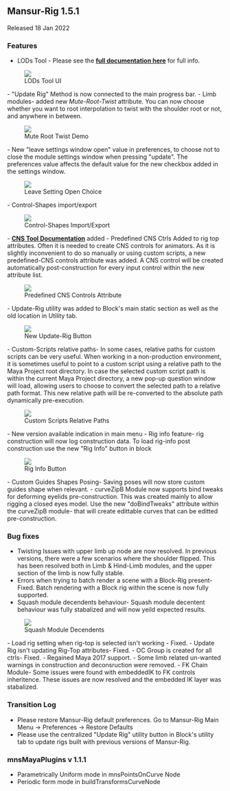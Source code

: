 ## Mansur-Rig 1.5.1
Released 18 Jan 2022

### Features
- LODs Tool - Please see the <a href = "../../userGuides/LODs-Tool/"><b><u> full documentation here</u></b></a> for full info.
<figure>
  <img src="../../images/releaseNotes/150_LODsToolLegend.png"/>
  <figcaption>LODs Tool UI</figcaption>
</figure>
- "Update Rig" Method is now connected to the main progress bar.
- Limb modules- added new <i>Mute-Root-Twist</i> attribute. You can now choose whether you want to root interpolation to twist with the shoulder root or not, and anywhere in between.
<figure>
  <img src="../../images/releaseNotes/150_muteShoulderTwist.gif"/>
  <figcaption>Mute Root Twist Demo</figcaption>
</figure>
- New "leave settings window open" value in preferences, to choose not to close the module settings window when pressing "update". The preferences value affects the default value for the new checkbox added in the settings window.
<figure>
  <img src="../../images/releaseNotes/150_leaveSettingsOpen.png"/>
  <figcaption>Leave Setting Open Choice</figcaption>
</figure>
- Control-Shapes import/export
<figure>
  <img src="../../images/releaseNotes/150_ctrlShapesIO.png"/>
  <figcaption>Control-Shapes Import/Export</figcaption>
</figure>
- <a href = "../../userGuides/CNS-Tool/"><b><u>CNS Tool Documentation</u></b></a> added
- Predefined CNS Ctrls Added to rig top attributes. Often it is needed to create CNS controls for animators. As it is slightly inconvenient to do so manually or using custom scripts, a new predefined-CNS controls attribute was added. A CNS control will be created automatically post-construction for every input control within the new attribute list.
 <figure>
  <img src="../../images/releaseNotes/150_predefCnsCtrl.png"/>
  <figcaption>Predefined CNS Controls Attribute</figcaption>
</figure>
- Update-Rig utility was added to Block's main static section as well as the old location in Utility tab.
 <figure>
  <img src="../../images/releaseNotes/150_updateRig.png"/>
  <figcaption>New Update-Rig Button</figcaption>
</figure>
- Custom-Scripts relative paths- In some cases, relative paths for custom scripts can be very useful. When working in a non-production environment, it is sometimes useful to point to a custom script using a relative path to the Maya Project root directory. In case the selected custom script path is within the current Maya Project directory, a new pop-up question window will load, allowing users to choose to convert the selected path to a relative path format. This new relative path will be re-converted to the absolute path dynamically pre-execution.
 <figure>
  <img src="../../images/releaseNotes/150_CSRelPath.png"/>
  <figcaption>Custom Scripts Relative Paths</figcaption>
</figure>
- New version available indication in main menu
- Rig info feature- rig construction will now log construction data. To load rig-info post construction use the new "Rig Info" button in block
 <figure>
  <img src="../../images/releaseNotes/151_rigInfo.png"/>
  <figcaption>Rig Info Button</figcaption>
</figure>
- Custom Guides Shapes Posing- Saving poses will now store custom guides shape when relevant. 
- curveZipB Module now supports bind tweaks for deforming eyelids pre-construction. This was created mainly to allow rigging a closed eyes model. Use the new "doBindTweaks" attribute within the curveZipB module- that will create edittable curves that can be editted pre-construction.

### Bug fixes
- Twisting Issues with upper limb up node are now resolved. In previous versions, there were a few scenarios where the shoulder flipped. This has been resolved both in Limb & Hind-Limb modules, and the upper section of the limb is now fully stable. 
- Errors when trying to batch render a scene with a Block-Rig present- Fixed. Batch rendering with a Block rig within the scene is now fully supported.
- Squash module decendents behaviour- Squash module decentent behaviour was fully stabalized and will now yeild expected results.
<figure>
  <img src="../../images/releaseNotes/150_squashDecendents.gif"/>
  <figcaption>Squash Module Decendents</figcaption>
</figure>
- Load rig setting when rig-top is selected isn't working - Fixed.
- Update Rig isn't updating Rig-Top attributes- Fixed.
- OC Group is created for all ctrls- Fixed.
- Regained Maya 2017 support.
- Some limb related un-wanted warnings in construction and deconsruction were removed.
- FK Chain Module- Some issues were found with embeddedIK to FK controls inheritence. These issues are now resolved and the embedded IK layer was stabalized.

### Transition Log
- Please restore Mansur-Rig default preferences. Go to Mansur-Rig Main Menu -> Preferences -> Restore Defaults
- Please use the centralized "Update Rig" utility button in Block's utility tab to update rigs built with previous versions of Mansur-Rig. 

### mnsMayaPlugins v 1.1.1
- Parametrically Uniform mode in mnsPointsOnCurve Node
- Periodic form mode in buildTransformsCurveNode

